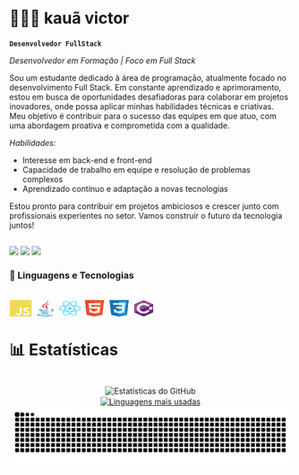 # 👩🏻‍💻 kauã victor

**`Desenvolvedor FullStack`**

_Desenvolvedor em Formação | Foco em Full Stack_

Sou um estudante dedicado à área de programação, atualmente focado no desenvolvimento Full Stack. Em constante aprendizado e aprimoramento, estou em busca de oportunidades desafiadoras para colaborar em projetos inovadores, onde possa aplicar minhas habilidades técnicas e criativas. Meu objetivo é contribuir para o sucesso das equipes em que atuo, com uma abordagem proativa e comprometida com a qualidade.

_Habilidades:_

- Interesse em back-end e front-end
- Capacidade de trabalho em equipe e resolução de problemas complexos
- Aprendizado contínuo e adaptação a novas tecnologias

Estou pronto para contribuir em projetos ambiciosos e crescer junto com profissionais experientes no setor. Vamos construir o futuro da tecnologia juntos!

##

<div>
  <a href="https://instagram.com/iamkauav" target="_blank"><img src="https://img.shields.io/badge/-Instagram-%23E4405F?style=for-the-badge&logo=instagram&logoColor=white" target="_blank"></a>
  <a href = "mailto:kauavictordev7"><img src="https://img.shields.io/badge/-Gmail-%23333?style=for-the-badge&logo=gmail&logoColor=white" target="_blank"></a>
  <a href="www.linkedin.com/in/kaua-victor" target="_blank"><img src="https://img.shields.io/badge/-LinkedIn-%230077B5?style=for-the-badge&logo=linkedin&logoColor=white" target="_blank"></a>

### 🤖 Linguagens e Tecnologias

<div> <div style="display: inline_block"><br>
  <img align="center" alt="javascript" height="30" width="40" src="https://raw.githubusercontent.com/devicons/devicon/master/icons/javascript/javascript-plain.svg">
  <img align="center" alt="java" height="30" width="40" src="https://raw.githubusercontent.com/devicons/devicon/master/icons/java/java-original.svg">
  <img align="center" alt="react" height="30" width="40" src="https://raw.githubusercontent.com/devicons/devicon/master/icons/react/react-original.svg">
  <img align="center" alt="html5" height="30" width="40" src="https://raw.githubusercontent.com/devicons/devicon/master/icons/html5/html5-original.svg">
  <img align="center" alt="css3" height="30" width="40" src="https://raw.githubusercontent.com/devicons/devicon/master/icons/css3/css3-original.svg">
  <img align="center" alt="csharp" height="30" width="40" src="https://raw.githubusercontent.com/devicons/devicon/master/icons/csharp/csharp-original.svg">
</div>
  </div>

# 📊 Estatísticas

<div style="text-align: center;" align="center">
  <br>
  <img 
    src="https://github-readme-stats-git-masterrstaa-rickstaa.vercel.app/api?username=kau4dev&show_icons=true&include_all_commits=true&count_private=true&locale=pt-br&theme=maroongold" 
    alt="Estatísticas do GitHub" 
    style="border: 1px solid white;">
  <br>
  <a href="https://github.com/kau4dev/github-readme-stats">
    <img 
      src="https://github-readme-stats-git-masterrstaa-rickstaa.vercel.app/api/top-langs/?username=kau4dev&layout=compact&langs_count=9&locale=pt-br&theme=maroongold" 
      alt="Linguagens mais usadas" 
      style="border: 1px solid white;">
  </a>
</div>




<picture align="center">
  <source media="(prefers-color-scheme: dark)" srcset="https://raw.githubusercontent.com/kau4dev/kau4dev/output/github-contribution-grid-snake-dark.svg">
  <source media="(prefers-color-scheme: light)" srcset="https://raw.githubusercontent.com/kau4dev/kau4dev/output/github-contribution-grid-snake-dark.svg">
  <img align="center" alt="github contribution grid snake animation" src="https://raw.githubusercontent.com/kau4dev/kau4dev/output/github-contribution-grid-snake.svg">
</picture>
